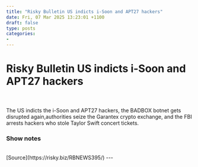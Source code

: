 ```yaml
---
title: "Risky Bulletin US indicts i-Soon and APT27 hackers"
date: Fri, 07 Mar 2025 13:23:01 +1100
draft: false
type: posts
categories: 
- 
---
```

# Risky Bulletin US indicts i-Soon and APT27 hackers

<br/>

<br/>
The US indicts the i-Soon and APT27 hackers, the BADBOX botnet gets disrupted again,authorities seize the Garantex crypto exchange, and the FBI arrests hackers who stole Taylor Swift concert tickets.

### Show notes

<br/>
[Source](https://risky.biz/RBNEWS395/)
---
